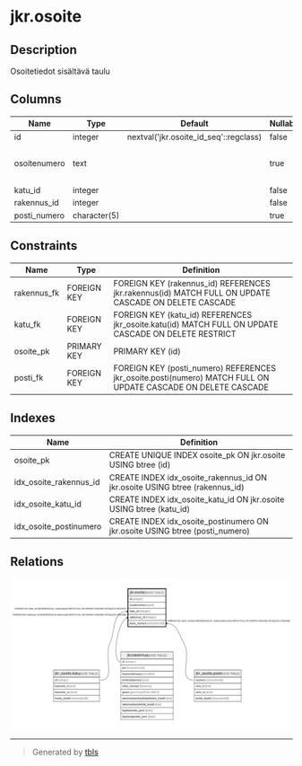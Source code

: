 # jkr.osoite

## Description

Osoitetiedot sisältävä taulu

## Columns

| Name | Type | Default | Nullable | Children | Parents | Comment |
| ---- | ---- | ------- | -------- | -------- | ------- | ------- |
| id | integer | nextval('jkr.osoite_id_seq'::regclass) | false |  |  |  |
| osoitenumero | text |  | true |  |  | Katuosoitteeseen liittyvä talon ja/tai rapun ja/tai asunnon numero |
| katu_id | integer |  | false |  | [jkr_osoite.katu](jkr_osoite.katu.md) |  |
| rakennus_id | integer |  | false |  | [jkr.rakennus](jkr.rakennus.md) |  |
| posti_numero | character(5) |  | true |  | [jkr_osoite.posti](jkr_osoite.posti.md) |  |

## Constraints

| Name | Type | Definition |
| ---- | ---- | ---------- |
| rakennus_fk | FOREIGN KEY | FOREIGN KEY (rakennus_id) REFERENCES jkr.rakennus(id) MATCH FULL ON UPDATE CASCADE ON DELETE CASCADE |
| katu_fk | FOREIGN KEY | FOREIGN KEY (katu_id) REFERENCES jkr_osoite.katu(id) MATCH FULL ON UPDATE CASCADE ON DELETE RESTRICT |
| osoite_pk | PRIMARY KEY | PRIMARY KEY (id) |
| posti_fk | FOREIGN KEY | FOREIGN KEY (posti_numero) REFERENCES jkr_osoite.posti(numero) MATCH FULL ON UPDATE CASCADE ON DELETE CASCADE |

## Indexes

| Name | Definition |
| ---- | ---------- |
| osoite_pk | CREATE UNIQUE INDEX osoite_pk ON jkr.osoite USING btree (id) |
| idx_osoite_rakennus_id | CREATE INDEX idx_osoite_rakennus_id ON jkr.osoite USING btree (rakennus_id) |
| idx_osoite_katu_id | CREATE INDEX idx_osoite_katu_id ON jkr.osoite USING btree (katu_id) |
| idx_osoite_postinumero | CREATE INDEX idx_osoite_postinumero ON jkr.osoite USING btree (posti_numero) |

## Relations

![er](jkr.osoite.svg)

---

> Generated by [tbls](https://github.com/k1LoW/tbls)
